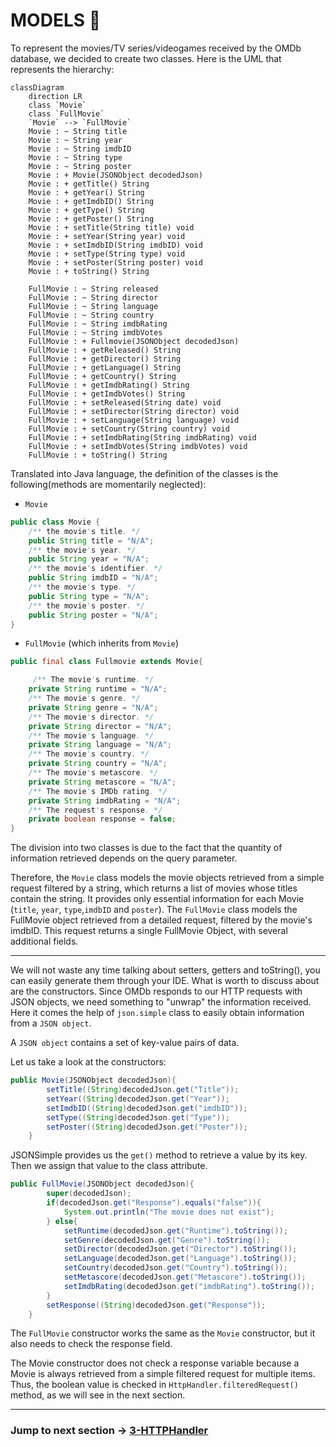 # MODELS 🎥
To represent the movies/TV series/videogames received by the OMDb database, we decided to create two classes.
Here is the UML that represents the hierarchy:

```mermaid
classDiagram
    direction LR
    class `Movie`
    class `FullMovie`
    `Movie` --> `FullMovie`
    Movie : ~ String title
    Movie : ~ String year
    Movie : ~ String imdbID
    Movie : ~ String type
    Movie : ~ String poster
    Movie : + Movie(JSONObject decodedJson)
    Movie : + getTitle() String
    Movie : + getYear() String
    Movie : + getImdbID() String
    Movie : + getType() String
    Movie : + getPoster() String
    Movie : + setTitle(String title) void
    Movie : + setYear(String year) void
    Movie : + setImdbID(String imdbID) void
    Movie : + setType(String type) void
    Movie : + setPoster(String poster) void
    Movie : + toString() String

    FullMovie : ~ String released
    FullMovie : ~ String director
    FullMovie : ~ String language
    FullMovie : ~ String country
    FullMovie : ~ String imdbRating
    FullMovie : ~ String imdbVotes
    FullMovie : + Fullmovie(JSONObject decodedJson)
    FullMovie : + getReleased() String
    FullMovie : + getDirector() String
    FullMovie : + getLanguage() String
    FullMovie : + getCountry() String
    FullMovie : + getImdbRating() String
    FullMovie : + getImdbVotes() String
    FullMovie : + setReleased(String date) void
    FullMovie : + setDirector(String director) void
    FullMovie : + setLanguage(String language) void
    FullMovie : + setCountry(String country) void
    FullMovie : + setImdbRating(String imdbRating) void
    FullMovie : + setImdbVotes(String imdbVotes) void
    FullMovie : + toString() String
```

Translated into Java language, the definition of the classes is the following(methods are momentarily neglected):

* `Movie`

```java
public class Movie {
    /** the movie's title. */
    public String title = "N/A";
    /** the movie's year. */
    public String year = "N/A";
    /** the movie's identifier. */
    public String imdbID = "N/A";
    /** the movie's type. */
    public String type = "N/A";
    /** the movie's poster. */
    public String poster = "N/A";
}
```

* `FullMovie` (which inherits from `Movie`)
  
```java
public final class Fullmovie extends Movie{

     /** The movie's runtime. */
    private String runtime = "N/A";
    /** The movie's genre. */
    private String genre = "N/A";
    /** The movie's director. */
    private String director = "N/A";
    /** The movie's language. */
    private String language = "N/A";
    /** The movie's country. */
    private String country = "N/A";
    /** The movie's metascore. */
    private String metascore = "N/A";
    /** The movie's IMDb rating. */
    private String imdbRating = "N/A";
    /** The request's response. */
    private boolean response = false;
}
```

The division into two classes is due to the fact that the quantity of information retrieved depends on the query parameter.

Therefore, the `Movie` class models the movie objects retrieved from a simple request filtered by a string, which returns a list of movies whose titles contain the string. It provides only essential information for each Movie (`title`, `year`, `type`,`imdbID` and `poster`).
The `FullMovie` class models the FullMovie object retrieved from a detailed request, filtered by the movie's imdbID. This request returns a single FullMovie Object, with several additional fields.

---

We will not waste any time talking about setters, getters and toString(), you can easily generate them through your IDE.
What is worth to discuss about are the constructors.
Since OMDb responds to our HTTP requests with JSON objects, we need something to "unwrap" the information received.
Here it comes the help of `json.simple` class to easily obtain information from a `JSON object`.

A `JSON object` contains a set of key-value pairs of data.

Let us take a look at the constructors:

```java
public Movie(JSONObject decodedJson){
        setTitle((String)decodedJson.get("Title"));
        setYear((String)decodedJson.get("Year"));
        setImdbID((String)decodedJson.get("imdbID"));
        setType((String)decodedJson.get("Type"));
        setPoster((String)decodedJson.get("Poster"));
    }
```

JSONSimple provides us the `get()` method to retrieve a value by its key. Then we assign that value to the class attribute.

```java
public FullMovie(JSONObject decodedJson){
        super(decodedJson);
        if(decodedJson.get("Response").equals("false")){
            System.out.println("The movie does not exist");
        } else{
            setRuntime(decodedJson.get("Runtime").toString());
            setGenre(decodedJson.get("Genre").toString());
            setDirector(decodedJson.get("Director").toString());
            setLanguage(decodedJson.get("Language").toString());
            setCountry(decodedJson.get("Country").toString());
            setMetascore(decodedJson.get("Metascore").toString());
            setImdbRating(decodedJson.get("imdbRating").toString());
        }
        setResponse((String)decodedJson.get("Response"));
    }
```
The `FullMovie` constructor works the same as the `Movie` constructor, but it also needs to check the response field.

The Movie constructor does not check a response variable because a Movie is always retrieved from a simple filtered request for multiple items. Thus, the boolean value is checked in `HttpHandler.filteredRequest()` method, as we will see in the next section.

---

### Jump to next section → [3-HTTPHandler](3-HttpHandler.md)